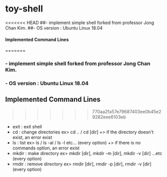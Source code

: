 # toy-shell

<<<<<<< HEAD
##- implement simple shell forked from professor Jong Chan Kim.
##- OS version : Ubuntu Linux 18.04 

#### Implemented Command Lines
=======
### - implement simple shell forked from professor Jong Chan Kim.
### - OS version : Ubuntu Linux 18.04 

## Implemented Command Lines
>>>>>>> 770aa2fa57e79687403ee0b45e29282eee6103eb
- exit : exit shell
- cd : change directories
	ex> cd .. / cd [dir]
	+> if the directory doesn't exist, an error exist
- ls : list
	ex> ls / ls -al / ls -l   etc... (every option)
	+> if there is no commands option, an error exist
- mkdir : make directory
	ex> mkdir [dir], mkdir -m [dir], mkdir -v [dir] ...etc (every option) 
- rmdir : remove directory
	ex> rmdir [dir], rmdir -p [dir], rmdir -v [dir] (every option)
